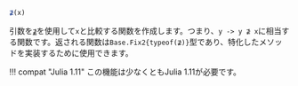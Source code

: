 ```julia
⊉(x)
```

引数を[`⊉`](@ref)を使用して`x`と比較する関数を作成します。つまり、`y -> y ⊉ x`に相当する関数です。返される関数は`Base.Fix2{typeof(⊉)}`型であり、特化したメソッドを実装するために使用できます。

!!! compat "Julia 1.11"
    この機能は少なくともJulia 1.11が必要です。

